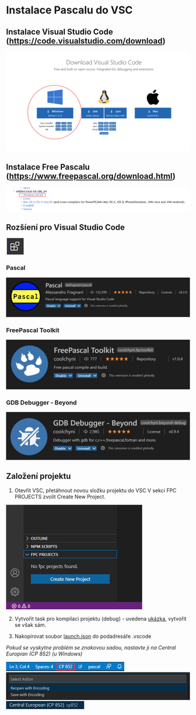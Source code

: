 # Instalace Pascalu do VSC

## Instalace Visual Studio Code (https://code.visualstudio.com/download)
![](images/download.png)

## Instalace Free Pascalu (https://www.freepascal.org/download.html)
![](images/freepascal.png)

## Rozšíení pro Visual Studio Code
![](images/extension_icon.png)

### Pascal
![](images/pascal_extension.png)

### FreePascal Toolkit
![](images/toolkit_extension.png)

### GDB Debugger - Beyond
![](images/gdb_debugger_extension.png)

## Založení projektu
1. Otevřít VSC, přetáhnout novou složku projektu do VSC
V sekci FPC PROJECTS zvolit Create New Project.

![](images/create_project.png)

2. Vytvořit task pro kompilaci projektu (debug) - uvedena [ukázka](tasks.json), vytvořit se však sám.


3. Nakopírovat soubor [launch.json](launch.json) do podadresáře .vscode

_Pokud se vyskytne problém se znakovou sadou, nastavte ji na Central Europian (CP 852) (u Windows)_

![](images/encoding_position.png)
![](images/encoding_selection.png)
![](images/encoding.png)
